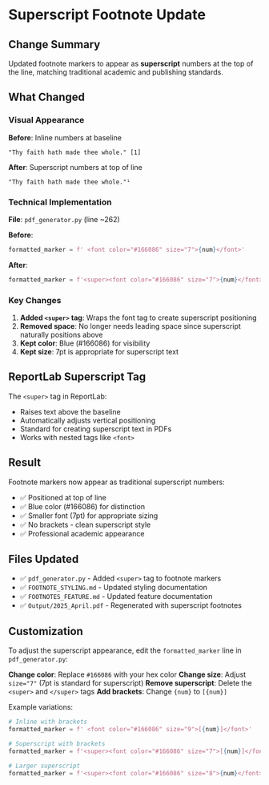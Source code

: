 # Superscript Footnote Update

## Change Summary
Updated footnote markers to appear as **superscript** numbers at the top of the line, matching traditional academic and publishing standards.

## What Changed

### Visual Appearance
**Before**: Inline numbers at baseline
```
"Thy faith hath made thee whole." [1]
```

**After**: Superscript numbers at top of line
```
"Thy faith hath made thee whole."¹
```

### Technical Implementation

**File**: `pdf_generator.py` (line ~262)

**Before**:
```python
formatted_marker = f' <font color="#166086" size="7">{num}</font>'
```

**After**:
```python
formatted_marker = f'<super><font color="#166086" size="7">{num}</font></super>'
```

### Key Changes
1. **Added `<super>` tag**: Wraps the font tag to create superscript positioning
2. **Removed space**: No longer needs leading space since superscript naturally positions above
3. **Kept color**: Blue (#166086) for visibility
4. **Kept size**: 7pt is appropriate for superscript text

## ReportLab Superscript Tag

The `<super>` tag in ReportLab:
- Raises text above the baseline
- Automatically adjusts vertical positioning
- Standard for creating superscript text in PDFs
- Works with nested tags like `<font>`

## Result

Footnote markers now appear as traditional superscript numbers:
- ✅ Positioned at top of line
- ✅ Blue color (#166086) for distinction
- ✅ Smaller font (7pt) for appropriate sizing
- ✅ No brackets - clean superscript style
- ✅ Professional academic appearance

## Files Updated
- ✅ `pdf_generator.py` - Added `<super>` tag to footnote markers
- ✅ `FOOTNOTE_STYLING.md` - Updated styling documentation
- ✅ `FOOTNOTES_FEATURE.md` - Updated feature documentation
- ✅ `Output/2025_April.pdf` - Regenerated with superscript footnotes

## Customization

To adjust the superscript appearance, edit the `formatted_marker` line in `pdf_generator.py`:

**Change color**: Replace `#166086` with your hex color
**Change size**: Adjust `size="7"` (7pt is standard for superscript)
**Remove superscript**: Delete the `<super>` and `</super>` tags
**Add brackets**: Change `{num}` to `[{num}]`

Example variations:
```python
# Inline with brackets
formatted_marker = f' <font color="#166086" size="9">[{num}]</font>'

# Superscript with brackets
formatted_marker = f'<super><font color="#166086" size="7">[{num}]</font></super>'

# Larger superscript
formatted_marker = f'<super><font color="#166086" size="8">{num}</font></super>'
```

